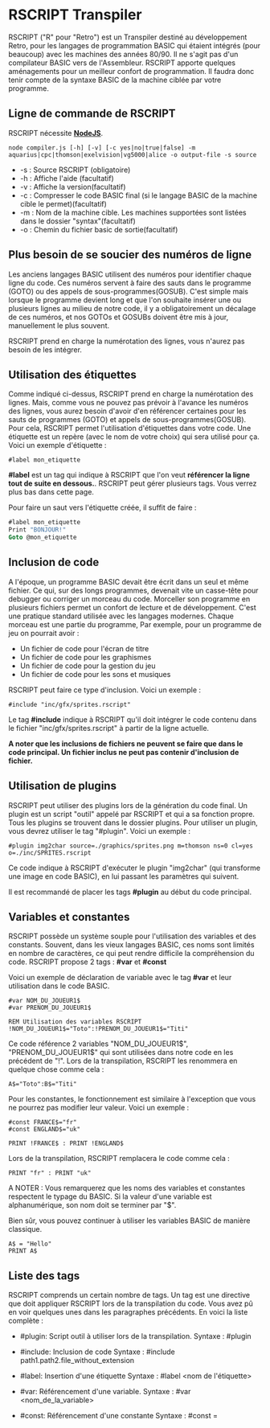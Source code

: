# RSCRIPT Transpiler

RSCRIPT ("R" pour "Retro") est un Transpiler destiné au développement Retro, pour les langages de programmation BASIC qui étaient intégrés (pour beaucoup) avec les machines des années 80/90. <b></b>Il ne s'agit pas d'un compilateur BASIC vers de l'Assembleur</b>. RSCRIPT apporte quelques aménagements pour un meilleur confort de programmation. Il faudra donc tenir compte de la syntaxe BASIC de la machine ciblée par votre programme.

## Ligne de commande de RSCRIPT
RSCRIPT nécessite <a href="https://nodejs.org/en" target="_new"><b>NodeJS</b></a>.<br>
```
node compiler.js [-h] [-v] [-c yes|no|true|false] -m aquarius|cpc|thomson|exelvision|vg5000|alice -o output-file -s source
```

- -s : Source RSCRIPT (obligatoire)
- -h : Affiche l'aide (facultatif)
- -v : Affiche la version(facultatif)
- -c : Compresser le code BASIC final (si le langage BASIC de la machine cible le permet)(facultatif)
- -m : Nom de la machine cible. Les machines supportées sont listées dans le dossier "syntax"(facultatif)
- -o : Chemin du fichier basic de sortie(facultatif)

## Plus besoin de se soucier des numéros de ligne
Les anciens langages BASIC utilisent des numéros pour identifier chaque ligne du code. Ces numéros servent à faire des sauts dans le programme (GOTO) ou des appels de sous-programmes(GOSUB). C'est simple mais lorsque le programme devient long et que l'on souhaite insérer une ou plusieurs lignes au milieu de notre code, il y a obligatoirement un décalage de ces numéros, et nos GOTOs et GOSUBs doivent être mis à jour, manuellement le plus souvent.

RSCRIPT prend en charge la numérotation des lignes, vous n'aurez pas besoin de les intégrer.

## Utilisation des étiquettes
Comme indiqué ci-dessus, RSCRIPT prend en charge la numérotation des lignes. Mais, comme vous ne pouvez pas prévoir à l'avance les numéros des lignes, vous aurez besoin d'avoir d'en référencer certaines pour les sauts de programmes (GOTO) et appels de sous-programmes(GOSUB). Pour cela, RSCRIPT permet l'utilisation d'étiquettes dans votre code. Une étiquette est un repère (avec le nom de votre choix) qui sera utilisé pour ça. Voici un exemple d'étiquette :

```
#label mon_etiquette
```
<b>#label</b> est un tag qui indique à RSCRIPT que l'on veut <b>référencer la ligne tout de suite en dessous.</b>. RSCRIPT peut gérer plusieurs tags. Vous verrez plus bas dans cette page.

Pour faire un saut vers l'étiquette créée, il suffit de faire :
```vb
#label mon_etiquette
Print "BONJOUR!"
Goto @mon_etiquette
```
## Inclusion de code
A l'époque, un programme BASIC devait être écrit dans un seul et même fichier. Ce qui, sur des longs programmes, devenait vite un casse-tête pour debugger ou corriger un morceau du code. 
Morceller son programme en plusieurs fichiers permet un confort de lecture et de développement. C'est une pratique standard utilisée avec les langages modernes. Chaque morceau est une partie du programme, Par exemple, pour un programme de jeu on pourrait avoir :

- Un fichier de code pour l'écran de titre
- Un fichier de code pour les graphismes
- Un fichier de code pour la gestion du jeu
- Un fichier de code pour les sons et musiques

RSCRIPT peut faire ce type d'inclusion. Voici un exemple :

```
#include "inc/gfx/sprites.rscript"
```

Le tag <b>#include</b> indique à RSCRIPT qu'il doit intégrer le code contenu dans le fichier "inc/gfx/sprites.rscript" à partir de la ligne actuelle. 

<b>A noter que les inclusions de fichiers ne peuvent se faire que dans le code principal. Un fichier inclus ne peut pas contenir d'inclusion de fichier.</b>

## Utilisation de plugins
RSCRIPT peut utiliser des plugins lors de la génération du code final. Un plugin est un script "outil" appelé par RSCRIPT et qui a sa fonction propre. Tous les plugins se trouvent dans le dossier plugins. Pour utiliser un plugin, vous devrez utiliser le tag "#plugin". Voici un exemple :

```
#plugin img2char source=./graphics/sprites.png m=thomson ns=0 cl=yes o=./inc/SPRITES.rscript
```
Ce code indique à RSCRIPT d'exécuter le plugin "img2char" (qui transforme une image en code BASIC), en lui passant les paramètres qui suivent.

Il est recommandé de placer les tags <b>#plugin</b> au début du code principal.

## Variables et constantes
RSCRIPT possède un système souple pour l'utilisation des variables et des constants. Souvent, dans les vieux langages BASIC, ces noms sont limités en nombre de caractères, ce qui peut  rendre difficile la compréhension du code. RSCRIPT propose 2 tags : <b>#var</b> et <b>#const</b>

Voici un exemple de déclaration de variable avec le tag <b>#var</b> et leur utilisation dans le code BASIC.  
```basic
#var NOM_DU_JOUEUR1$
#var PRENOM_DU_JOUEUR1$

REM Utilisation des variables RSCRIPT
!NOM_DU_JOUEUR1$="Toto":!PRENOM_DU_JOUEUR1$="Titi"
```
Ce code référence 2 variables "NOM_DU_JOUEUR1$", "PRENOM_DU_JOUEUR1$" qui sont utilisées dans notre code en les précédent de "!". Lors de la transpilation, RSCRIPT les renommera en quelque chose comme cela :
```basic
A$="Toto":B$="Titi"
```

Pour les constantes, le fonctionnement est similaire à l'exception que vous ne pourrez pas modifier leur valeur. Voici un exemple : 
```basic
#const FRANCE$="fr"
#const ENGLAND$="uk"

PRINT !FRANCE$ : PRINT !ENGLAND$
```
Lors de la transpilation, RSCRIPT remplacera le code comme cela :
```basic
PRINT "fr" : PRINT "uk"
```
A NOTER : Vous remarquerez que les noms des variables et constantes respectent le typage du BASIC. Si la valeur d'une variable est alphanumérique, son nom doit se terminer par "$".

Bien sûr, vous pouvez continuer à utiliser les variables BASIC  de manière classique.
```basic
A$ = "Hello"
PRINT A$
``` 

## Liste des tags
RSCRIPT comprends un certain nombre de tags. Un tag est une directive que doit appliquer RSCRIPT lors de la transpilation du code. Vous avez pû en voir quelques unes dans les paragraphes précédents. En voici la liste complète :

- #plugin:
    Script outil à utiliser lors de la transpilation.
    Syntaxe : #plugin <nom du plugin> <liste des arguments>

- #include:
    Inclusion de code
    Syntaxe : #include path1.path2.file_without_extension

- #label:
    Insertion d'une étiquette
    Syntaxe : #label <nom de l'étiquette>

- #var:
    Référencement d'une variable.
    Syntaxe : #var <nom_de_la_variable>

- #const:
    Référencement d'une constante
    Syntaxe : #const <nom de la constante>=<valeur>
